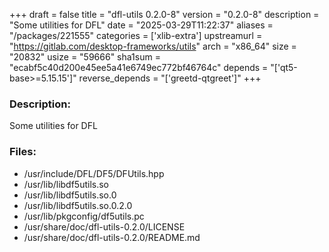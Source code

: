 +++
draft = false
title = "dfl-utils 0.2.0-8"
version = "0.2.0-8"
description = "Some utilities for DFL"
date = "2025-03-29T11:22:37"
aliases = "/packages/221555"
categories = ['xlib-extra']
upstreamurl = "https://gitlab.com/desktop-frameworks/utils"
arch = "x86_64"
size = "20832"
usize = "59666"
sha1sum = "ecabf5c40d200e45ee5a41e6749ec772bf46764c"
depends = "['qt5-base>=5.15.15']"
reverse_depends = "['greetd-qtgreet']"
+++
### Description: 
Some utilities for DFL

### Files: 
* /usr/include/DFL/DF5/DFUtils.hpp
* /usr/lib/libdf5utils.so
* /usr/lib/libdf5utils.so.0
* /usr/lib/libdf5utils.so.0.2.0
* /usr/lib/pkgconfig/df5utils.pc
* /usr/share/doc/dfl-utils-0.2.0/LICENSE
* /usr/share/doc/dfl-utils-0.2.0/README.md
